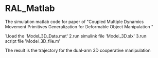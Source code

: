 # RAL_Matlab

The simulation matlab code for paper of "Coupled Multiple Dynamics Movement Primitives Generalization for Deformable Object Manipulation "

1.load the 'Model_3D_Data.mat' 2.run simulink file 'Model_3D.slx' 3.run script file 'Model_3D_file.m'

The result is the trajectory for the dual-arm 3D cooperative manipulation
